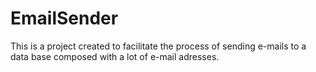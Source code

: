 # EmailSender
This is a project created to facilitate the process of sending e-mails to a data base composed with a lot of e-mail adresses.
